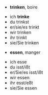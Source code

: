 - **trinken**, boire
* ich **trinke**
* du trinkst
* er/sie/es trinkt
* wir trinken
* ihr trinkt
* sie/Sie trinken

- **essen**, manger
* ich esse
* du isst/ißt
* er/Sie/es isst/ißt
* wir essen
* ihr esst/eßt
* sie/Sie essen